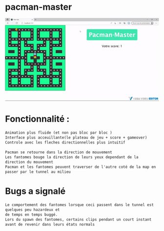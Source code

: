 # pacman-master
 

![alt text](https://github.com/idrisT11/pacman-master/blob/main/gif_final.gif?raw=true)


# Fonctionnalité :
    Animation plus fluide (et non pas bloc par bloc )
    Interface plus acceuillante(le plateau de jeu + score + gameover)
    Controle avec les fleches directionnelles plus intuitif

    Pacman se retourne dans la direction de mouvement
    Les fantomes bouge la direction de leurs yeux dependant de la direction du mouvement
    Pacman et les fantomes peuvent traverser de l'autre coté de la map en passer par le tunnel au milieu

# Bugs a signalé
    Le comportement des fantomes lorsque ceci passent dans le tunnel est quelques peu hazardeux et 
    de temps en temps buggé.
    Lors du spawn des fantomes, certains clips pendant un court instant avant de revenir dans leurs états normals





